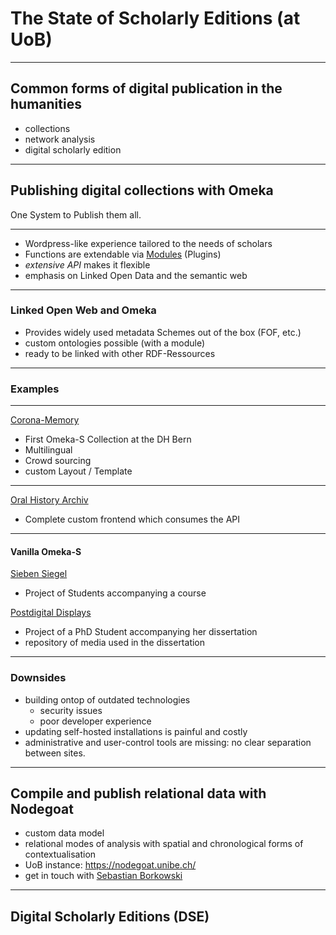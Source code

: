 # The State of Scholarly Editions (at UoB)

---

## Common forms of digital publication in the humanities

- collections
- network analysis
- digital scholarly edition

---

## Publishing digital collections with Omeka

One System to Publish them all.

---

- Wordpress-like experience tailored to the needs of scholars
- Functions are extendable via [Modules](https://omeka.org/s/modules) (Plugins)
- _extensive API_ makes it flexible
- emphasis on Linked Open Data and the semantic web

---

### Linked Open Web and Omeka

- Provides widely used metadata Schemes out of the box (FOF, etc.)
- custom ontologies possible (with a module)
- ready to be linked with other RDF-Ressources

---

### Examples

---

[Corona-Memory](https://omeka.unibe.ch/s/corona-memory/page/welcome)

- First Omeka-S Collection at the DH Bern
- Multilingual
- Crowd sourcing
- custom Layout / Template

---

[Oral History Archiv](https://www.oral-history-archiv.ch/)

- Complete custom frontend which consumes the API

<!--
​
* mention mapping to various metadata schemes, custom ontologies and vocabularies, crowd sourcing, countless modules (https://omeka.org/s/modules ; comparable to WP approach but targeted at scholarly projects)
​
* show some UoB examples
​
  -->

---

#### Vanilla Omeka-S

[Sieben Siegel](https://omeka.unibe.ch/s/sieben_siegel/page/Hochstift)

- Project of Students accompanying a course

[Postdigital Displays](https://omeka.unibe.ch/s/Postdigital_Displays/page/einleitung)

- Project of a PhD Student accompanying her dissertation
- repository of media used in the dissertation

---

### Downsides

- building ontop of outdated technologies
  - security issues
  - poor developer experience
- updating self-hosted installations is painful and costly
- administrative and user-control tools are missing: no clear separation between sites.

---

## Compile and publish relational data with Nodegoat

- custom data model
- relational modes of analysis with spatial and chronological forms of contextualisation
- UoB instance: https://nodegoat.unibe.ch/
- get in touch with [Sebastian Borkowski](mailto:sebastian.borkowski@unibe.ch)
  ​
  <!-- very briefly as this is really Sebastian's area of expertise -->
  ​

---

## Digital Scholarly Editions (DSE)

<!-- workflows (manual, automated), data models and formats, presentation methods, also mention Geovistory and DaSCH -->
